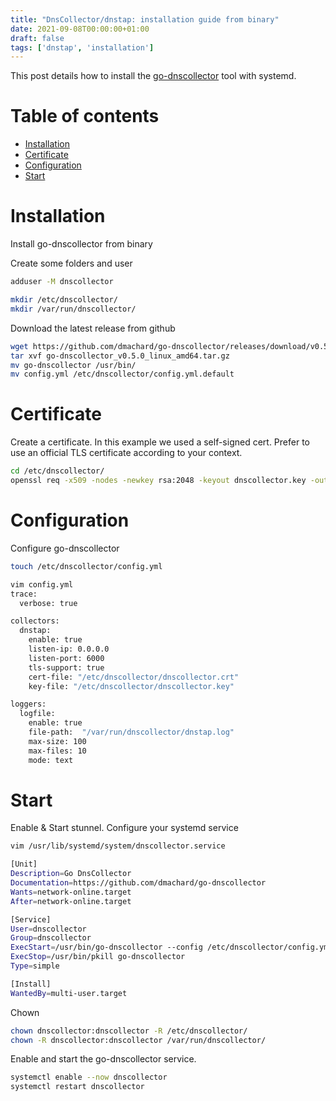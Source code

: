 ```yaml
---
title: "DnsCollector/dnstap: installation guide from binary"
date: 2021-09-08T00:00:00+01:00
draft: false
tags: ['dnstap', 'installation']
---
```


This post details how to install the [go-dnscollector](https://github.com/dmachard/go-dnscollector) tool with systemd.

# Table of contents

* [Installation](#installation)
* [Certificate](#certificate)
* [Configuration](#configuration)
* [Start](#start)

# Installation

Install go-dnscollector from binary

Create some folders and user

```bash
adduser -M dnscollector

mkdir /etc/dnscollector/
mkdir /var/run/dnscollector/
```

Download the latest release from github 

```bash
wget https://github.com/dmachard/go-dnscollector/releases/download/v0.5.0/go-dnscollector_v0.5.0_linux_amd64.tar.gz
tar xvf go-dnscollector_v0.5.0_linux_amd64.tar.gz
mv go-dnscollector /usr/bin/
mv config.yml /etc/dnscollector/config.yml.default
```

# Certificate

Create a certificate. In this example we used a self-signed cert. Prefer to use an official TLS certificate according to your context.

```bash
cd /etc/dnscollector/
openssl req -x509 -nodes -newkey rsa:2048 -keyout dnscollector.key -out dnscollector.crt
```

# Configuration

Configure go-dnscollector

```bash
touch /etc/dnscollector/config.yml

vim config.yml
trace:
  verbose: true

collectors:
  dnstap:
    enable: true
    listen-ip: 0.0.0.0
    listen-port: 6000
    tls-support: true
    cert-file: "/etc/dnscollector/dnscollector.crt"
    key-file: "/etc/dnscollector/dnscollector.key"

loggers:
  logfile:
    enable: true
    file-path:  "/var/run/dnscollector/dnstap.log"
    max-size: 100
    max-files: 10
    mode: text
```


# Start

Enable & Start stunnel. Configure your systemd service

```bash
vim /usr/lib/systemd/system/dnscollector.service

[Unit]
Description=Go DnsCollector
Documentation=https://github.com/dmachard/go-dnscollector
Wants=network-online.target
After=network-online.target

[Service]
User=dnscollector
Group=dnscollector
ExecStart=/usr/bin/go-dnscollector --config /etc/dnscollector/config.yml
ExecStop=/usr/bin/pkill go-dnscollector
Type=simple

[Install]
WantedBy=multi-user.target
```

Chown

```bash
chown dnscollector:dnscollector -R /etc/dnscollector/
chown -R dnscollector:dnscollector /var/run/dnscollector/
```

Enable and start the go-dnscollector service.

```bash
systemctl enable --now dnscollector
systemctl restart dnscollector
```

